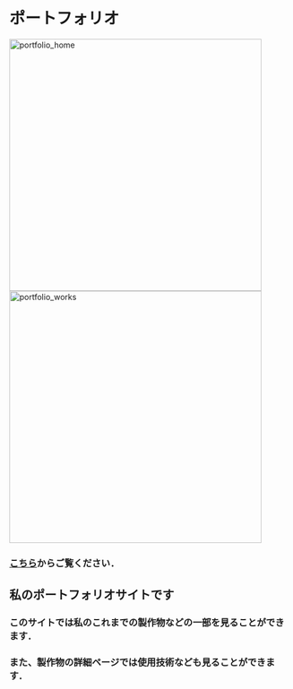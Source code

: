 # ポートフォリオ

<img alt="portfolio_home" src="https://user-images.githubusercontent.com/73379887/190856011-18ea220a-5c3a-4fb5-9199-b6388aa25b7a.png" width="450">
<img alt="portfolio_works" src="https://user-images.githubusercontent.com/73379887/190856051-c71224df-8b9c-4a27-aa46-447532e15467.png" width="450">


### [こちら](https://shake551.github.io/portfolio/)からご覧ください．

## 私のポートフォリオサイトです
### このサイトでは私のこれまでの製作物などの一部を見ることができます．
### また、製作物の詳細ページでは使用技術なども見ることができます．

